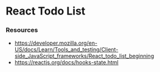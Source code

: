 # React Todo List

### Resources
- https://developer.mozilla.org/en-US/docs/Learn/Tools_and_testing/Client-side_JavaScript_frameworks/React_todo_list_beginning
- https://reactjs.org/docs/hooks-state.html
